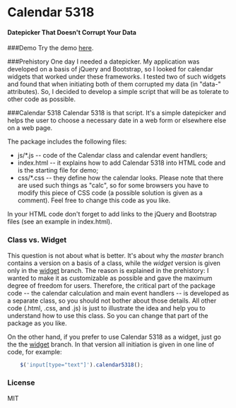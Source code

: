 # Calendar 5318
#### Datepicker That Doesn't Corrupt Your Data

###Demo
Try the demo [here](http://seabrus.github.io/calendar-5318/).

###Prehistory
One day I needed a datepicker. My application was developed on a basis of jQuery and Bootstrap, so I looked for calendar widgets that worked under these frameworks. I tested two of such widgets and found that when initiating both of them corrupted my data (in "data-" attributes). So, I decided to develop a simple script that will be as tolerate to other code as possible.

###Calendar 5318
Calendar 5318 is that script. It's a simple datepicker and helps the user to choose a necessary date in a web form or elsewhere else on a web page.

The package includes the following files:
- js/*.js -- code of the Calendar class and calendar event handlers;
- index.html -- it explains how to add Calendar 5318 into HTML code and is the starting file for demo;
- css/*.css -- they define how the calendar looks. Please note that there are used such things as "calc", so for some browsers you have to modify this piece of CSS code (a possible solution is given as a comment). Feel free to change this code as you like.

In your HTML code don't forget to add links to the jQuery and Bootstrap files (see an example in index.html).

### Class vs. Widget

This question is not about what is better. It's about why the _master_ branch contains a version on a basis of a class, while the _widget_ version is given only in the [widget](https://github.com/seabrus/calendar-5318/tree/widget) branch. The reason is explained in the prehistory: I wanted to make it as customizable as possible and gave the maximum degree of freedom for users. Therefore, the critical part of the package code -- the calendar calculation and main event handlers -- is developed as a separate class, so you should not bother about those details. All other code (.html, .css, and .js) is just to illustrate the idea and help you to understand how to use this class. So you can change that part of the package as you like.

On the other hand, if you prefer to use Calendar 5318 as a widget, just go the the [widget](https://github.com/seabrus/calendar-5318/tree/widget) branch. In that version all initiation is given in one line of code, for example:
```js
    $('input[type="text"]').calendar5318();
```

### License
MIT
